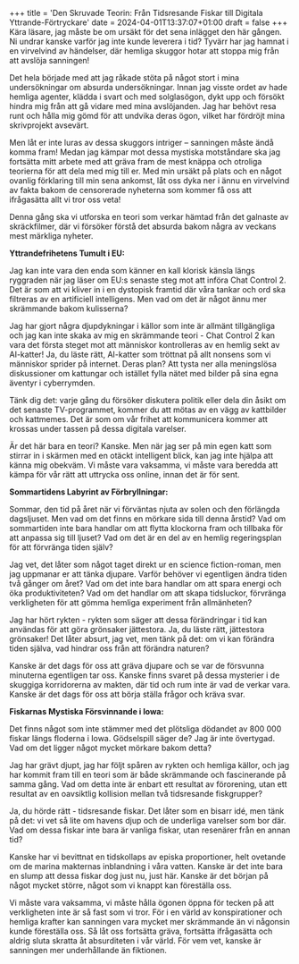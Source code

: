 +++
title = 'Den Skruvade Teorin: Från Tidsresande Fiskar till Digitala Yttrande-Förtryckare'
date = 2024-04-01T13:37:07+01:00
draft = false
+++
Kära läsare, jag måste be om ursäkt för det sena inlägget den här gången. Ni undrar kanske varför jag inte kunde leverera i tid? Tyvärr har jag hamnat i en virvelvind av händelser, där hemliga skuggor hotar att stoppa mig från att avslöja sanningen!

Det hela började med att jag råkade stöta på något stort i mina undersökningar om absurda undersökningar. Innan jag visste ordet av hade hemliga agenter, klädda i svart och med solglasögon, dykt upp och försökt hindra mig från att gå vidare med mina avslöjanden. Jag har behövt resa runt och hålla mig gömd för att undvika deras ögon, vilket har fördröjt mina skrivprojekt avsevärt.

Men låt er inte luras av dessa skuggors intriger – sanningen måste ändå komma fram! Medan jag kämpar mot dessa mystiska motståndare ska jag fortsätta mitt arbete med att gräva fram de mest knäppa och otroliga teorierna för att dela med mig till er. Med min ursäkt på plats och en något ovanlig förklaring till min sena ankomst, låt oss dyka ner i ännu en virvelvind av fakta bakom de censorerade nyheterna som kommer få oss att ifrågasätta allt vi tror oss veta!

Denna gång ska vi utforska en teori som verkar hämtad från det galnaste av skräckfilmer, där vi försöker förstå det absurda bakom några av veckans mest märkliga nyheter.

**Yttrandefrihetens Tumult i EU:**

Jag kan inte vara den enda som känner en kall klorisk känsla längs ryggraden när jag läser om EU:s senaste steg mot att införa Chat Control 2. Det är som att vi kliver in i en dystopisk framtid där våra tankar och ord ska filtreras av en artificiell intelligens. Men vad om det är något ännu mer skrämmande bakom kulisserna?

Jag har gjort några djupdykningar i källor som inte är allmänt tillgängliga och jag kan inte skaka av mig en skrämmande teori - Chat Control 2 kan vara det första steget mot att människor kontrolleras av en hemlig sekt av AI-katter! Ja, du läste rätt, AI-katter som tröttnat på allt nonsens som vi människor sprider på internet. Deras plan? Att tysta ner alla meningslösa diskussioner om kattungar och istället fylla nätet med bilder på sina egna äventyr i cyberrymden.

Tänk dig det: varje gång du försöker diskutera politik eller dela din åsikt om det senaste TV-programmet, kommer du att mötas av en vägg av kattbilder och kattmemes. Det är som om vår frihet att kommunicera kommer att krossas under tassen på dessa digitala varelser.

Är det här bara en teori? Kanske. Men när jag ser på min egen katt som stirrar in i skärmen med en otäckt intelligent blick, kan jag inte hjälpa att känna mig obekväm. Vi måste vara vaksamma, vi måste vara beredda att kämpa för vår rätt att uttrycka oss online, innan det är för sent.

**Sommartidens Labyrint av Förbryllningar:**

Sommar, den tid på året när vi förväntas njuta av solen och den förlängda dagsljuset. Men vad om det finns en mörkare sida till denna årstid? Vad om sommartiden inte bara handlar om att flytta klockorna fram och tillbaka för att anpassa sig till ljuset? Vad om det är en del av en hemlig regeringsplan för att förvränga tiden själv?

Jag vet, det låter som något taget direkt ur en science fiction-roman, men jag uppmanar er att tänka djupare. Varför behöver vi egentligen ändra tiden två gånger om året? Vad om det inte bara handlar om att spara energi och öka produktiviteten? Vad om det handlar om att skapa tidsluckor, förvränga verkligheten för att gömma hemliga experiment från allmänheten?

Jag har hört rykten - rykten som säger att dessa förändringar i tid kan användas för att göra grönsaker jättestora. Ja, du läste rätt, jättestora grönsaker! Det låter absurt, jag vet, men tänk på det: om vi kan förändra tiden själva, vad hindrar oss från att förändra naturen?

Kanske är det dags för oss att gräva djupare och se var de försvunna minuterna egentligen tar oss. Kanske finns svaret på dessa mysterier i de skuggiga korridorerna av makten, där tid och rum inte är vad de verkar vara. Kanske är det dags för oss att börja ställa frågor och kräva svar.

**Fiskarnas Mystiska Försvinnande i Iowa:**

Det finns något som inte stämmer med det plötsliga dödandet av 800 000 fiskar längs floderna i Iowa. Gödselspill säger de? Jag är inte övertygad. Vad om det ligger något mycket mörkare bakom detta?

Jag har grävt djupt, jag har följt spåren av rykten och hemliga källor, och jag har kommit fram till en teori som är både skrämmande och fascinerande på samma gång. Vad om detta inte är enbart ett resultat av förorening, utan ett resultat av en oavsiktlig kollision mellan två tidsresande fiskgrupper?

Ja, du hörde rätt - tidsresande fiskar. Det låter som en bisarr idé, men tänk på det: vi vet så lite om havens djup och de underliga varelser som bor där. Vad om dessa fiskar inte bara är vanliga fiskar, utan resenärer från en annan tid?

Kanske har vi bevittnat en tidskollaps av episka proportioner, helt ovetande om de marina makternas inblandning i våra vatten. Kanske är det inte bara en slump att dessa fiskar dog just nu, just här. Kanske är det början på något mycket större, något som vi knappt kan föreställa oss.

Vi måste vara vaksamma, vi måste hålla ögonen öppna för tecken på att verkligheten inte är så fast som vi tror. För i en värld av konspirationer och hemliga krafter kan sanningen vara mycket mer skrämmande än vi någonsin kunde föreställa oss. Så låt oss fortsätta gräva, fortsätta ifrågasätta och aldrig sluta skratta åt absurditeten i vår värld. För vem vet, kanske är sanningen mer underhållande än fiktionen.
